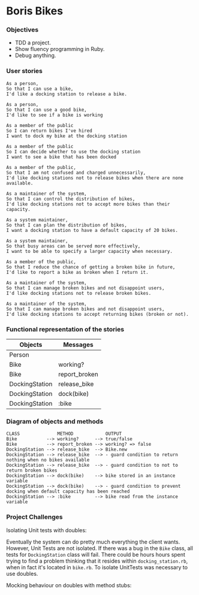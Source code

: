 # Boris Bikes

### Objectives

- TDD a project.
- Show fluency programming in Ruby.
- Debug anything.

### User stories
```
As a person,
So that I can use a bike,
I'd like a docking station to release a bike.
```
```
As a person,
So that I can use a good bike,
I'd like to see if a bike is working
```
```
As a member of the public
So I can return bikes I've hired
I want to dock my bike at the docking station
```
```
As a member of the public
So I can decide whether to use the docking station
I want to see a bike that has been docked
```
```
As a member of the public,
So that I am not confused and charged unnecessarily,
I'd like docking stations not to release bikes when there are none available.
```
```
As a maintainer of the system,
So that I can control the distribution of bikes,
I'd like docking stations not to accept more bikes than their capacity.
```
```
As a system maintainer,
So that I can plan the distribution of bikes,
I want a docking station to have a default capacity of 20 bikes.
```
```
As a system maintainer,
So that busy areas can be served more effectively,
I want to be able to specify a larger capacity when necessary.
```
```
As a member of the public,
So that I reduce the chance of getting a broken bike in future,
I'd like to report a bike as broken when I return it.
```
```
As a maintainer of the system,
So that I can manage broken bikes and not disappoint users,
I'd like docking stations not to release broken bikes.
```
```
As a maintainer of the system,
So that I can manage broken bikes and not disappoint users,
I'd like docking stations to accept returning bikes (broken or not).
```

### Functional representation of the stories

Objects | Messages
------------- | -------------
Person |
Bike | working?
Bike | report_broken
DockingStation | release_bike
DockingStation | dock(bike)
DockingStation | :bike

### Diagram of objects and methods
```
CLASS              METHOD            OUTPUT  
Bike           --> working?      --> true/false
Bike           --> report_broken --> working? => false
DockingStation --> release_bike  --> Bike.new
DockingStation --> release_bike  --> - guard condition to return nothing when no bikes available
DockingStation --> release_bike  --> - guard condition to not to return broken bikes
DockingStation --> dock(bike)    --> bike stored in an instance variable
DockingStation --> dock(bike)    --> - guard condition to prevent docking when default capacity has been reached
DockingStation --> :bike         --> bike read from the instance variable
```

### Project Challenges

Isolating Unit tests with doubles:

Eventually the system can do pretty much everything the client wants. However, Unit Tests are not isolated. If there was a bug in the `Bike` class, all tests for `DockingStation` class will fail. There could be hours hours spent trying to find a problem thinking that it resides within `docking_station.rb`, when in fact it's located in `bike.rb`. To isolate UnitTests was necessary to use doubles.

Mocking behaviour on doubles with method stubs:
